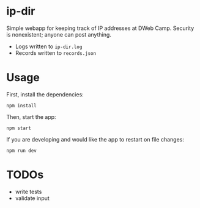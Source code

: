 # ip-dir
Simple webapp for keeping track of IP addresses at DWeb Camp. Security is nonexistent; anyone can post anything.
- Logs written to `ip-dir.log`
- Records written to `records.json`

# Usage
First, install the dependencies:

    npm install

Then, start the app:

    npm start

If you are developing and would like the app to restart on file changes:

    npm run dev

# TODOs
- write tests
- validate input
